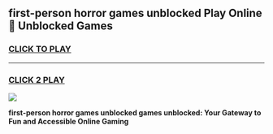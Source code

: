
## first-person horror games unblocked Play Online 👋 Unblocked Games
<h3>
<a href="https://premium.freeplayer.one?title=first-person_horror_games_unblocked&ref=19F">CLICK TO PLAY</a></h3>
<hr>

<h3>
<a href="https://premium.freeplayer.one?title=first-person_horror_games_unblocked&ref=19F">CLICK 2 PLAY</a>
  
</h3>

<a href="https://premium.freeplayer.one?title=first-person_horror_games_unblocked&ref=19F"><img src="https://clearcache.store/games.png"></a>


**first-person horror games unblocked games unblocked: Your Gateway to Fun and Accessible Online Gaming**
